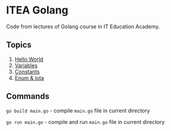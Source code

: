 # ITEA Golang

Code from lectures of Golang course in IT Education Academy.

## Topics

1. [Hello World](hello_world.go)
2. [Variables](variables.go)
3. [Constants](constants.go)
4. [Enum & iota](enum_iota.go)

## Commands

`go build main.go` - compile `main.go` file in current directory

`go run main.go` - compile and run `main.go` file in current directory
